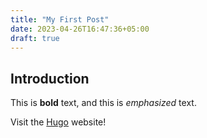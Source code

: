 ```yaml
---
title: "My First Post"
date: 2023-04-26T16:47:36+05:00
draft: true
---
```


## Introduction

This is **bold** text, and this is *emphasized* text.

Visit the [Hugo](https://gohugo.io) website!
